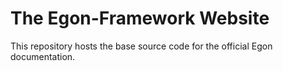 # The Egon-Framework Website

This repository hosts the base source code for the official Egon documentation.
